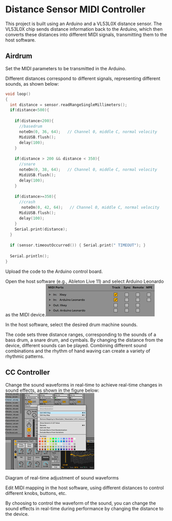 # Distance Sensor MIDI Controller
This project is built using an Arduino and a VL53L0X distance sensor. The VL53L0X chip sends distance information back to the Arduino, which then converts these distances into different MIDI signals, transmitting them to the host software.

## Airdrum
Set the MIDI parameters to be transmitted in the Arduino.

Different distances correspond to different signals, representing different sounds, as shown below:
``` C++
void loop()
{
  int distance = sensor.readRangeSingleMillimeters();
  if(distance<500){
    
    if(distance<200){
      //basedrum
      noteOn(0, 36, 64);   // Channel 0, middle C, normal velocity
      MidiUSB.flush();
      delay(100);
    }
    
    if(distance > 200 && distance < 350){
      //snare
      noteOn(0, 38, 64);   // Channel 0, middle C, normal velocity
      MidiUSB.flush();
      delay(100);
    }
    
    if(distance>=350){
      //crash
       noteOn(0, 42, 64);   // Channel 0, middle C, normal velocity
      MidiUSB.flush();
      delay(100);
    }
    Serial.print(distance);
  }
  
  if (sensor.timeoutOccurred()) { Serial.print(" TIMEOUT"); }

  Serial.println();
}
```

Upload the code to the Arduino control board.

Open the host software (e.g., Ableton Live 11) and select Arduino Leonardo as the MIDI device.![Alt text](/img/image3.png)

In the host software, select the desired drum machine sounds.

The code sets three distance ranges, corresponding to the sounds of a bass drum, a snare drum, and cymbals. By changing the distance from the device, different sounds can be played. Combining different sound combinations and the rhythm of hand waving can create a variety of rhythmic patterns.

## CC Controller
Change the sound waveforms in real-time to achieve real-time changes in sound effects, as shown in the figure below:
![Alt text](/img/image2.png)

Diagram of real-time adjustment of sound waveforms

Edit MIDI mapping in the host software, using different distances to control different knobs, buttons, etc.

By choosing to control the waveform of the sound, you can change the sound effects in real-time during performance by changing the distance to the device.
